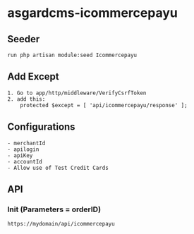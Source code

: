 # asgardcms-icommercepayu

## Seeder

    run php artisan module:seed Icommercepayu

## Add Except

    1. Go to app/http/middleware/VerifyCsrfToken
    2. add this:
        protected $except = [ 'api/icommercepayu/response' ];

## Configurations

    - merchantId
    - apilogin
    - apiKey
    - accountId
    - Allow use of Test Credit Cards

## API

### Init (Parameters = orderID)
    
    https://mydomain/api/icommercepayu




